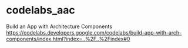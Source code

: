 # codelabs_aac
Build an App with Architecture Components  
https://codelabs.developers.google.com/codelabs/build-app-with-arch-components/index.html?index=..%2F..%2Findex#0
